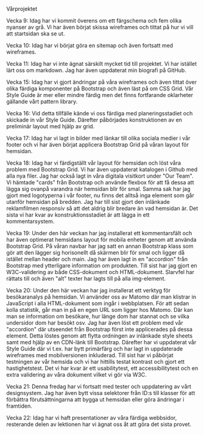 Vårprojektet

Vecka 9:
Idag har vi kommit överens om ett färgschema och fem olika nyanser av grå. Vi har även börjat skissa wireframes och tittat på hur vi vill att startsidan ska se ut.

Vecka 10:
Idag har vi börjat göra en sitemap och även fortsatt med wireframes.

Vecka 11: 
Idag har vi inte ägnat särskilt mycket tid till projektet. Vi har istället lärt oss om markdown. Jag har även uppdaterat min biografi på GitHub.

Vecka 15:
Idag har vi gjort ändringar på våra wireframes och även tittat över olika färdiga komponenter på Bootstrap och även läst på om CSS Grid. Vår Style Guide är mer eller mindre färdig men det finns fortfarande oklarheter gällande vårt pattern library. 

Vecka 16: 
Vid detta tillfälle kände vi oss färdiga med planeringsstadiet och skickade in vår Style Guide. Därefter påbörjades konstruktionen av en preliminär layout med hjälp av grid.

Vecka 17:
Idag har vi lagt in bilder med länkar till olika sociala medier i vår footer och vi har även börjat applicera Bootstrap Grid på våran layout för hemsidan.

Vecka 18:
Idag har vi färdigställt vår layout för hemsidan och löst våra problem med Bootstrap Grid. Vi har även uppdaterat katalogen i Github
med alla nya filer. Jag har också lagt in våra digitala visitkort under "Our Team". Vi hämtade "cards" från Bootstrap och använde flexbox för att få dessa att lägga sig ovanpå varandra när hemsidan blir för smal. Samma sak har jag gjort med logotyperna i vår footer, nu finns det alltså inga element som går utanför hemsidan på bredden.
Jag har till sist gjort den inlänkade reklamfilmen responsiv så att det aldrig blir bredare än vad hemsidan är. Det sista vi har kvar av konstruktionsstadiet är att 
lägga in ett kommentarsystem.

Vecka 19: 
Under den här veckan har jag installerat ett kommentarsfält och har även optimerat hemsidans layout för mobila enheter genom att använda Bootstrap Grid. På våran navbar har jag satt en annan Bootstrap klass som gör att den lägger sig horisonellt då skärmen blir för smal och ligger då istället mellan header och main. Jag har även lagt in en "accordion" från Bootstrap med ytterligare information om produkten. Till sist har jag gjort en W3C-validering av både CSS-dokument och HTML-dokument. Slarvfel har rättats till och även "alt" texter har lagts till på alla img-element.

Vecka 20: 
Under den här veckan har jag installerat ett verktyg för besökaranalys på hemsidan. Vi använder oss av Matomo där man klistrar in JavaScript i alla HTML-dokument som ingår i webbplatsen. För att sedan kolla statistik, går man in på en
egen URL som ligger hos Matomo. Där kan man se information om besökare, hur länge dom har stannat och se vilka undersidor dom har besökt osv. Jag har även löst ett problem med vår "accordion" där utseendet från Bootstrap först inte applicerades på dessa element. Detta löstes genom att flytta ordningen av inlänkade style sheets samt med hjälp av en CDN-länk till Bootstrap. Därefter har vi uppdaterat vår Style Guide där vi t.ex. har bytt primärfärg och har lagt
in uppdaterade wireframes med mobilversionen inkluderad. Till sist har vi påbörjat testningen av vår hemsida och vi har hittills testat kontrast och gjort ett hastighetstest. Det vi har kvar är ett usabilitytest, ett accessibilitytest och en extra validering av våra dokument vilket vi gör via W3C.

Vecka 21: 
Denna fredag har vi fortsatt med tester och uppdatering av vårt designsystem. Jag har även bytt vissa selektorer från ID:s till klasser för att förbättra förutsättningarna att bygga ut hemsidan eller göra ändringar i framtiden.

Vecka 22:
Idag har vi haft presentationer av våra färdiga webbsidor, resterande delen av lektionen har vi ägnat oss åt att göra det sista provet.
